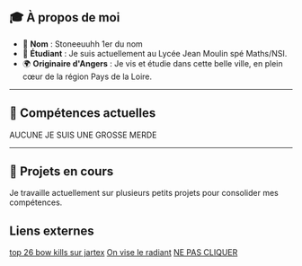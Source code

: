 ## 🎓 **À propos de moi**
- 👋 **Nom** : Stoneeuuhh 1er du nom
- 🏫 **Étudiant** : Je suis actuellement au Lycée Jean Moulin spé Maths/NSI.
- 🌍 **Originaire d'Angers** : Je vis et étudie dans cette belle ville, en plein cœur de la région Pays de la Loire.

---

## 🔧 **Compétences actuelles**

AUCUNE JE SUIS UNE GROSSE MERDE

---

## 📅 **Projets en cours**
Je travaille actuellement sur plusieurs petits projets pour consolider mes compétences. 

## **Liens externes**
[top 26 bow kills sur jartex](https://stats.jartexnetwork.com/player/matthias789/bedwars)
[On vise le radiant](https://tracker.gg/valorant/profile/riot/Stoneeuuhh%230001/overview?season=all)
[NE PAS CLIQUER](https://www.youtube.com/watch?v=dQw4w9WgXcQ)
